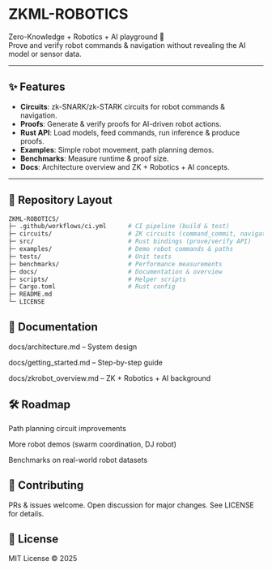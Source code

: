 # ZKML-ROBOTICS

Zero-Knowledge + Robotics + AI playground 🚀  
Prove and verify robot commands & navigation without revealing the AI model or sensor data.

---

## ✨ Features
- **Circuits**: zk-SNARK/zk-STARK circuits for robot commands & navigation.
- **Proofs**: Generate & verify proofs for AI-driven robot actions.
- **Rust API**: Load models, feed commands, run inference & produce proofs.
- **Examples**: Simple robot movement, path planning demos.
- **Benchmarks**: Measure runtime & proof size.
- **Docs**: Architecture overview and ZK + Robotics + AI concepts.

---

## 📂 Repository Layout
```bash
ZKML-ROBOTICS/
├─ .github/workflows/ci.yml      # CI pipeline (build & test)
├─ circuits/                     # ZK circuits (command_commit, navigation)
├─ src/                          # Rust bindings (prove/verify API)
├─ examples/                     # Demo robot commands & paths
├─ tests/                        # Unit tests
├─ benchmarks/                   # Performance measurements
├─ docs/                         # Documentation & overview
├─ scripts/                      # Helper scripts
├─ Cargo.toml                    # Rust config
├─ README.md
└─ LICENSE
```

## 📖 Documentation
docs/architecture.md – System design

docs/getting_started.md – Step-by-step guide

docs/zkrobot_overview.md – ZK + Robotics + AI background

## 🛠️ Roadmap

Path planning circuit improvements

More robot demos (swarm coordination, DJ robot)

Benchmarks on real-world robot datasets

## 🤝 Contributing

PRs & issues welcome. Open discussion for major changes.
See LICENSE for details.

## 📜 License

MIT License © 2025
